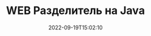 ---
############################# Static ############################
layout: "auto-gen-merger"
date: 2022-09-19T15:02:10
draft: false
otherformats: csv doc docm docx dot dotm dotx epub html mht mhtml odp ods odt otp ott

############################# Head ############################
head_title: "Разделить WEB на несколько файлов на Java"
head_description: "Разделите один файл WEB на несколько файлов на основе номеров страниц, интервалов между страницами, четных или нечетных страниц с помощью Merger API."

############################# Header ############################
title: "WEB Разделитель на Java"
description: "Разделите WEB страницы с помощью нескольких строк Java кода."
bg_image: "https://cms.admin.containerize.com/templates/aspose/App_Themes/V3/images/bg/header1.png"
bg_overlay: false
button:
    enable: true
    icon: "fas fa-arrow-down"
    label: "Скачать бесплатную пробную версию"
    link: "https://downloads.groupdocs.com/merger/java"

############################# SubMenu ############################
submenu:
    enable: true

    left:
        img_alt: "GroupDocs.Merger for Java"
        image: "https://cms.admin.containerize.com/templates/groupdocs/images/product-logos/90x90-noborder/groupdocs-merger-java.png"
        product: "GroupDocs.Merger"
        platform: "Java"

    middle:
        button:

            # button loop
            - link: "https://apireference.groupdocs.com/merger/java"
              text: "Справочник по API"

            # button loop
            - link: "https://github.com/groupdocs-merger"
              text: "Примеры кода"

            # button loop
            - link: "https://products.groupdocs.app/merger/family"
              text: "Живые демонстрации"

            # button loop
            - link: "https://purchase.groupdocs.com/pricing/merger/java"
              text: "Цены"

    right:
        link_download: "https://downloads.groupdocs.com/merger"
        link_learn: "https://docs.groupdocs.com/merger/java"
        link_buy: "https://purchase.groupdocs.com"

############################# About ############################
about:
    enable: true
    title: "Кратко о GroupDocs.Merger for Java"
    content: |
        [GroupDocs.Merger for Java](/ru/merger/java/) предоставляет удобное решение для объединения нескольких файлов PDF, Microsoft Office (Word, Excel, PowerPoint, OneNote), OpenDocument, HTML, изображений и многие другие документы в один файл в Java приложениях. GroupDocs.Merger сэкономит вам много усилий, так как вы можете объединять WEB документы - нет необходимости устанавливать какое-либо стороннее программное обеспечение, настольные приложения или плагины. Теперь не нужно тратить время и объединять файлы вручную! Миссия GroupDocs — обеспечить наилучшее качество и упростить рабочие процессы обработки документов.
        
        GroupDocs.Merger API — правильный выбор для корпоративных решений, которым нужны функции разделения файлов. Эти интерфейсы хорошо поддерживаются во всех основных операционных системах и платформах, включая J2SE 7.0 (1.7), J2SE 8.0 (1.8), Java 10.

############################# Steps ############################
steps:
    enable: true
    title_left: "Разделить WEB файл по страницам на Java"
    content_left: |
        [GroupDocs.Merger for Java](/ru/merger/java/) позволяет разработчикам Java легко разделить один файл WEB на несколько результирующих файлов, реализуя несколько простых шагов.
        
        * Инициализируйте **SplitOptions** с форматом пути к выходным файлам.
        * Создайте новый экземпляр **Merger** и передайте ему путь к исходному документу в качестве параметра конструктора.
        * Вызовите метод **split** и передайте объект **SplitOptions**, чтобы сохранить результирующие документы.

    title_right: "Системные Требования"
    content_right: |
        GroupDocs.Merger for Java API поддерживаются на всех основных платформах и операционных системах. Перед выполнением приведенного ниже кода убедитесь, что в вашей системе установлены следующие предварительные компоненты.

        * Операционные системы: Microsoft Windows, Linux, MacOS
        * Среда разработки: NetBeans, IntelliJ IDEA, Eclipse
        * Фреймворки: J2SE 7.0 (1.7), J2SE 8.0 (1.8), Java 10
        * Загрузите последнюю версию GroupDocs.Merger for Java из [Maven](https://repository.groupdocs.com/webapp/#/artifacts/browse/tree/General/repo/com/groupdocs/groupdocs-merger)
         
    code: |
     {{% merger/additional-styles %}}
     {{< merger/code-merger title="Как разделить файл WEB, используя пример кода Java">}}

        ```java    
        // Разделить файл WEB с помощью GroupDocs.Merger for Java API
        String filePath = "input.web";
        String filePathOut = "output.web";
        
        // Инициализировать класс SplitOptions с форматом пути к выходным файлам
        SplitOptions splitOptions = new SplitOptions(filePathOut, new int[] { 3, 6, 8 });

        // Создание экземпляра класса Merger с входным параметром WEB документа
        Merger merger = new Merger(filePath);

        // Вызовите метод разделения и передайте объект SplitOptions для сохранения результирующих документов
        merger.split(splitOptions);
        ```
     {{< /merger/code-merger >}}

############################# Demos ############################
demos:
    enable: true
    title: "Живые демонстрации — Разделить файл WEB онлайн"
    content: |
       Разделите файл WEB прямо сейчас, посетив веб-сайт [Живые демонстрации GroupDocs.Merger](https://products.groupdocs.app/splitter/web).
       Живые демонстрации имеют следующие преимущества.
        
############################# About Formats ############################
about_formats:
    enable: true

############################# More Formats ############################
more_formats:
    enable: true
    title: "Разделить файл других форматов"
    content: |
        Java API для документов и изображений. Разделите некоторые страницы документов, указанных ниже.

############################# Back to top ###############################
back_to_top:
    enable: true
---